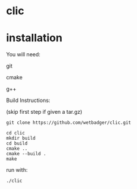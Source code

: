 # clic
# installation

You will need:

git

cmake

g++

Build Instructions:

(skip first step if given a tar.gz)

    git clone https://github.com/wetbadger/clic.git
    
    cd clic
    mkdir build
    cd build
    cmake ..
    cmake --build .
    make
    
run with:
    
    ./clic
    
